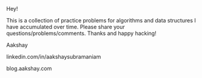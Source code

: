 Hey!

This is a collection of practice problems for algorithms and data structures I have accumulated over time. Please share your questions/problems/comments. Thanks and happy hacking!

Aakshay

linkedin.com/in/aakshaysubramaniam 

blog.aakshay.com 
